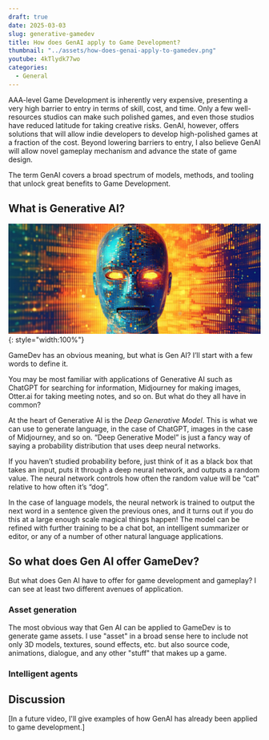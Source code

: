 ```yaml
---
draft: true
date: 2025-03-03
slug: generative-gamedev
title: How does GenAI apply to Game Development?
thumbnail: "../assets/how-does-genai-apply-to-gamedev.png"
youtube: 4kTlydk77wo
categories:
  - General
---
```


<!-- ![image](../assets/.png){: style="width:100%"} -->

AAA-level Game Development is inherently very expensive, presenting a very high barrier to entry in terms of skill, cost, and time. Only a few well-resources studios can make such polished games, and even those studios have reduced latitude for taking creative risks. GenAI, however, offers solutions that will allow indie developers to develop high-polished games at a fraction of the cost. Beyond lowering barriers to entry, I also believe GenAI will allow novel gameplay mechanism and advance the state of game design.

The term GenAI covers a broad spectrum of models, methods, and tooling that unlock great benefits to Game Development.

<!-- more -->

## What is Generative AI?

![image](../assets/robot-chatbot-head.jpg){: style="width:100%"}

GameDev has an obvious meaning, but what is Gen AI? I’ll start with a few words to define it.

You may be most familiar with applications of Generative AI such as ChatGPT for searching for information, Midjourney for making images, Otter.ai for taking meeting notes, and so on. But what do they all have in common?

At the heart of Generative AI is the _Deep Generative Model_. This is what we can use to generate language, in the case of ChatGPT, images in the case of Midjourney, and so on. “Deep Generative Model” is just a fancy way of saying a probability distribution that uses deep neural networks.

If you haven’t studied probability before, just think of it as a black box that takes an input, puts it through a deep neural network, and outputs a random value. The neural network controls how often the random value will be “cat” relative to how often it’s “dog”.

In the case of language models, the neural network is trained to output the next word in a sentence given the previous ones, and it turns out if you do this at a large enough scale magical things happen! The model can be refined with further training to be a chat bot, an intelligent summarizer or editor, or any of a number of other natural language applications.

## So what does Gen AI offer GameDev?

But what does Gen AI have to offer for game development and gameplay? I can see at least two different avenues of application.

### Asset generation

The most obvious way that Gen AI can be applied to GameDev is to generate game assets. I use "asset" in a broad sense here to include not only 3D models, textures, sound effects, etc. but also source code, animations, dialogue, and any other "stuff" that makes up a game.

### Intelligent agents

## Discussion

[In a future video, I'll give examples of how GenAI has already been applied to game development.]
